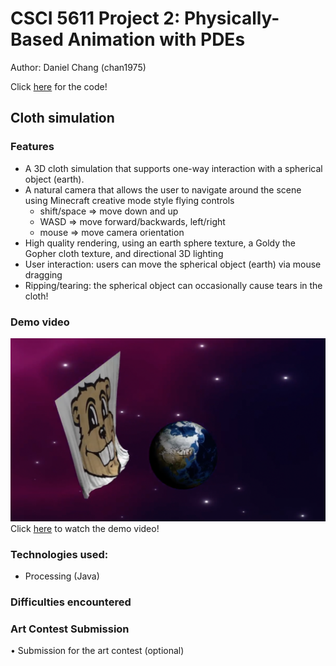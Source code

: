 # CSCI 5611 Project 2: Physically-Based Animation with PDEs
Author: Daniel Chang (chan1975)

Click [here](https://github.com/danielchang2002/5611_projects/tree/main/project2/cloth) for the code!

## Cloth simulation

### Features
- A 3D cloth simulation that supports one-way interaction with a spherical object (earth). 
- A natural camera that allows the user to navigate around the scene using Minecraft creative mode style flying controls
  - shift/space => move down and up
  - WASD => move forward/backwards, left/right
  - mouse => move camera orientation
- High quality rendering, using an earth sphere texture, a Goldy the Gopher cloth texture, and directional 3D lighting
- User interaction: users can move the spherical object (earth) via mouse dragging
- Ripping/tearing: the spherical object can occasionally cause tears in the cloth!

### Demo video

![img](https://raw.githubusercontent.com/danielchang2002/5611_PDE/main/cloth.png)
Click [here](https://www.youtube.com/watch?v=FkDdmKzh4CU&ab_channel=DanielChang) to watch the demo video!

### Technologies used:
- Processing (Java)

### Difficulties encountered

### Art Contest Submission
• Submission for the art contest (optional) 

